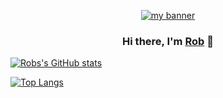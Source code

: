 <p align="center">
  <a href="https://robhageboeck.com/" target="_blank" rel="noreferrer"><img src="https://user-images.githubusercontent.com/32132880/184543548-e499cce8-83e3-4408-bbda-c7c538a1b581.png" alt="my banner"></a>
</p>

<h3 align="center">
Hi there, I'm <a href="https://robhageboeck.com/" target="_blank" rel="noreferrer">Rob</a> 👋
</h3>

[![Robs's GitHub stats](https://github-readme-stats.vercel.app/api?username=robhageboeck&theme=dracula&count_private=true)](https://github.com/robhageboeck/)

[![Top Langs](https://github-readme-stats.vercel.app/api/top-langs/?username=robhageboeck)](https://github.com/robhageboeck)
